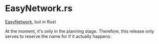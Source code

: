 # EasyNetwork.rs
[EasyNetwork](https://github.com/francis-clairicia/EasyNetwork), but in Rust

At the moment, it's only in the planning stage. Therefore, this release only serves to reserve the name for if it actually happens.
